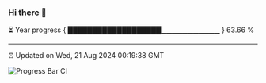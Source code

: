 ### Hi there 👋

⏳ Year progress { ███████████████████▁▁▁▁▁▁▁▁▁▁▁ } 63.66 %

---

⏰ Updated on Wed, 21 Aug 2024 00:19:38 GMT

![Progress Bar CI](https://github.com/liununu/liununu/workflows/Progress%20Bar%20CI/badge.svg)
